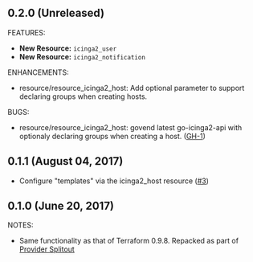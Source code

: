## 0.2.0 (Unreleased)

FEATURES:

* **New Resource:** `icinga2_user` 
* **New Resource:** `icinga2_notification` 

ENHANCEMENTS:

 * resource/resource_icinga2_host: Add optional parameter to support declaring groups when creating hosts.

BUGS:
 * resource/resource_icinga2_host: govend latest go-icinga2-api with optionaly declaring groups when creating a host. ([GH-1](https://github.com/terraform-providers/terraform-provider-icinga2/issues/1))

## 0.1.1 (August 04, 2017)

 * Configure "templates" via the icinga2_host resource ([#3](https://github.com/terraform-providers/terraform-provider-icinga2/issues/3))
 
## 0.1.0 (June 20, 2017)

NOTES:

* Same functionality as that of Terraform 0.9.8. Repacked as part of [Provider Splitout](https://www.hashicorp.com/blog/upcoming-provider-changes-in-terraform-0-10/)
